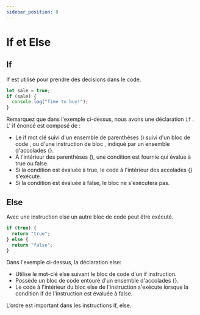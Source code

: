 ```yaml
---
sidebar_position: 8
---
```


# If et Else

## If

If est utilisé pour prendre des décisions dans le code.

```js
let sale = true;
if (sale) {
  console.log("Time to buy!");
}
```

Remarquez que dans l'exemple ci-dessus, nous avons une déclaration `if` . L' if énoncé est composé de :

- Le if mot clé suivi d'un ensemble de parenthèses () suivi d'un bloc de code , ou d'une instruction de bloc , indiqué par un ensemble d'accolades {}.
- À l'intérieur des parenthèses (), une condition est fournie qui évalue à true ou false.
- Si la condition est évaluée à true, le code à l'intérieur des accolades {} s'exécute.
- Si la condition est évaluée à false, le bloc ne s'exécutera pas.

## Else

Avec une instruction else un autre bloc de code peut être exécuté.

```js
if (true) {
  return "true";
} else {
  return "false";
}
```

Dans l'exemple ci-dessus, la déclaration else:

- Utilise le mot-clé else suivant le bloc de code d'un if instruction.
- Possède un bloc de code entouré d'un ensemble d'accolades {}.
- Le code à l'intérieur du bloc else de l'instruction s'exécute lorsque la condition if de l'instruction est évaluée à false.

L’ordre est important dans les instructions if, else.
